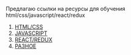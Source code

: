 Предлагаю ссылки на ресурсы для обучения html/css/javascript/react/redux

1) [HTML/CSS](/docs/html-css.md)
2) [JAVASCRIPT](/docs/javascript.md)
3) [REACT/REDUX](/docs/react-redux.md)
4) [РАЗНОЕ](/docs/react-redux.md)
